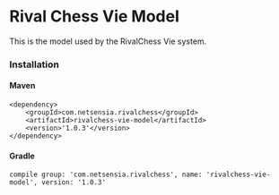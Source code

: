 Rival Chess Vie Model
=====================

This is the model used by the RivalChess Vie system.

### Installation

#### Maven

    <dependency>
        <groupId>com.netsensia.rivalchess</groupId>
        <artifactId>rivalchess-vie-model</artifactId>
        <version>'1.0.3'</version>
    </dependency>
    
#### Gradle

    compile group: 'com.netsensia.rivalchess', name: 'rivalchess-vie-model', version: '1.0.3'

